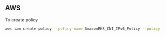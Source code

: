 ## AWS

To create policy
```bash
aws iam create-policy --policy-name AmazonEKS_CNI_IPv6_Policy --policy-document file://vpc-cni-ipv6-policy.json
```

